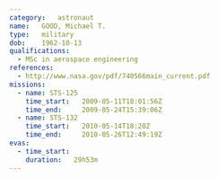 ```yaml
---
category:	astronaut
name:	GOOD, Michael T.
type:	military
dob:	1962-10-13
qualifications:
  - MSc in aerospace engineering
references:
  - http://www.nasa.gov/pdf/740566main_current.pdf
missions:
  - name: STS-125
    time_start:   2009-05-11T18:01:56Z
    time_end:     2009-05-24T15:39:06Z
  - name: STS-132
    time_start:   2010-05-14T18:20Z
    time_end:     2010-05-26T12:49:19Z
evas:
  - time_start: 
    duration:   29h53m
---
```

